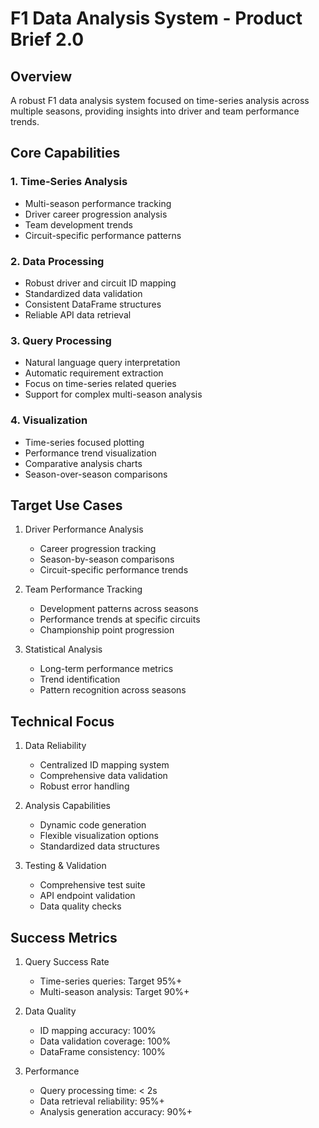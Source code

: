 # F1 Data Analysis System - Product Brief 2.0

## Overview
A robust F1 data analysis system focused on time-series analysis across multiple seasons, providing insights into driver and team performance trends.

## Core Capabilities

### 1. Time-Series Analysis
- Multi-season performance tracking
- Driver career progression analysis
- Team development trends
- Circuit-specific performance patterns

### 2. Data Processing
- Robust driver and circuit ID mapping
- Standardized data validation
- Consistent DataFrame structures
- Reliable API data retrieval

### 3. Query Processing
- Natural language query interpretation
- Automatic requirement extraction
- Focus on time-series related queries
- Support for complex multi-season analysis

### 4. Visualization
- Time-series focused plotting
- Performance trend visualization
- Comparative analysis charts
- Season-over-season comparisons

## Target Use Cases

1. Driver Performance Analysis
   - Career progression tracking
   - Season-by-season comparisons
   - Circuit-specific performance trends

2. Team Performance Tracking
   - Development patterns across seasons
   - Performance trends at specific circuits
   - Championship point progression

3. Statistical Analysis
   - Long-term performance metrics
   - Trend identification
   - Pattern recognition across seasons

## Technical Focus

1. Data Reliability
   - Centralized ID mapping system
   - Comprehensive data validation
   - Robust error handling

2. Analysis Capabilities
   - Dynamic code generation
   - Flexible visualization options
   - Standardized data structures

3. Testing & Validation
   - Comprehensive test suite
   - API endpoint validation
   - Data quality checks

## Success Metrics
1. Query Success Rate
   - Time-series queries: Target 95%+
   - Multi-season analysis: Target 90%+

2. Data Quality
   - ID mapping accuracy: 100%
   - Data validation coverage: 100%
   - DataFrame consistency: 100%

3. Performance
   - Query processing time: < 2s
   - Data retrieval reliability: 95%+
   - Analysis generation accuracy: 90%+ 